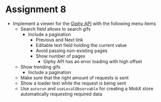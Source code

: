 # Assignment 8
- Implement a viewer for the [Giphy API](https://developers.giphy.com/docs/api/#quick-start-guide) with the following menu items
  - Search field allows to search gifs
    - Include a pagination
        - Previous and Next link
        - Editable text field holding the current value
        - Avoid passing non-existing pages
        - Show number of pages
          - Giphy API has an error loading with high offset
  - Show trending gifs
      - Include a pagination
  - Make sure that the right amount of requests is sent
  - Show a loader text while the request is being sent
  - Use ```autorun``` and ```useLocalObservable``` for creating a MobX store automatically requesting required data



